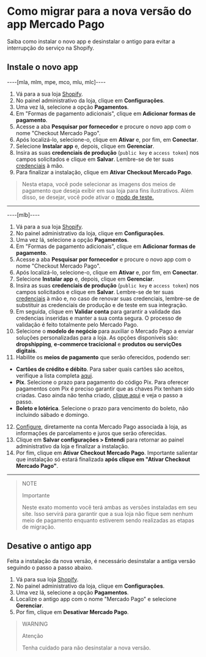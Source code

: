 # Como migrar para a nova versão do app Mercado Pago

Saiba como instalar o novo app e desinstalar o antigo para evitar a interrupção do serviço na Shopify.

## Instale o novo app

----[mla, mlm, mpe, mco, mlu, mlc]----
1. Vá para a sua loja [Shopify](https://accounts.shopify.com/store-login).
2. No painel administrativo da loja, clique em **Configurações**.
3. Uma vez lá, selecione a opção **Pagamentos**. 
4. Em "Formas de pagamento adicionais", clique em **Adicionar formas de pagamento**.
5. Acesse a aba **Pesquisar por fornecedor** e procure o novo app com o nome "Checkout Mercado Pago".
6. Após localizá-lo, selecione-o, clique em **Ativar** e, por fim, em **Conectar**.
7. Selecione **Instalar app** e, depois, clique em **Gerenciar**.
8. Insira as suas **credenciais de produção** (`public key` e `access token`) nos campos solicitados e clique em **Salvar**. Lembre-se de ter suas [credenciais](/developers/pt/docs/shopify/additional-content/credentials) à mão.
9. Para finalizar a instalação, clique em **Ativar Checkout Mercado Pago**.

> Nesta etapa, você pode selecionar as imagens dos meios de pagamento que deseja exibir em sua loja para fins ilustrativos. Além disso, se desejar, você pode ativar o [modo de teste.](/developers/pt/docs/shopify/sales-processing/integration-test)

------------
----[mlb]----
1. Vá para a sua loja [Shopify](https://accounts.shopify.com/store-login).
2. No painel administrativo da loja, clique em **Configurações**.
3. Uma vez lá, selecione a opção **Pagamentos**. 
4. Em "Formas de pagamento adicionais", clique em **Adicionar formas de pagamento**.
5. Acesse a aba **Pesquisar por fornecedor** e procure o novo app com o nome "Checkout Mercado Pago".
6. Após localizá-lo, selecione-o, clique em **Ativar** e, por fim, em **Conectar**.
7. Selecione **Instalar app** e, depois, clique em **Gerenciar**.
8. Insira as suas **credenciais de produção** (`public key` e `access token`) nos campos solicitados e clique em **Salvar**. Lembre-se de ter suas [credenciais](/developers/pt/docs/shopify/additional-content/credentials) à mão e, no caso de renovar suas credenciais, lembre-se de substituir as credenciais de produção e de teste em sua integração.
9. Em seguida, clique em **Validar conta** para garantir a validade das credencias inseridas e manter a sua conta segura. O processo de validação é feito totalmente pelo Mercado Pago.
10. Selecione o **modelo de negócio** para auxiliar o Mercado Pago a enviar soluções personalizadas para a loja. As opções disponíveis são: **dropshipping**, **e-commerce tracicional** e **produtos ou serviçOes digitais**.
11. Habilite os **meios de pagamento** que serão oferecidos, podendo ser:

 - **Cartões de crédito e débito**. Para saber quais cartões são aceitos, verifique a lista completa [aqui](/developers/pt/docs/sales-processing/payment-methods).
 - **Pix**. Selecione o prazo para pagamento do código Pix. Para oferecer pagamentos com Pix é preciso garantir que as chaves Pix tenham sido criadas. Caso ainda não tenha criado, [clique aqui](https://www.youtube.com/watch?v=60tApKYVnkA) e veja o passo a passo.
 - **Boleto e lotérica**. Selecione o prazo para vencimento do boleto, não incluindo sábado e domingo.

12. [Configure](https://www.mercadopago.com.br/costs-section#from-section=menu), diretamente na conta Mercado Pago associada à loja, as informações de parcelamento e juros que serão oferecidas.
13. Clique em **Salvar configurações > Entendi** para retornar ao painel administrativo da loja e finalizar a instalação.
14. Por fim, clique em **Ativar Checkout Mercado Pago**. Importante salientar que instalação só estará finalizada **após clique em "Ativar Checkout Mercado Pago"**.

------------

> NOTE
>
> Importante
>
> Neste exato momento você terá ambas as versões instaladas em seu site. Isso servirá para garantir que a sua loja não fique sem nenhum meio de pagamento enquanto estiverem sendo realizadas as etapas de migração. 

## Desative o antigo app

Feita a instalação da nova versão, é necessário desinstalar a antiga versão seguindo o passo a passo abaixo.

1. Vá para sua loja [Shopify](https://accounts.shopify.com/store-login).
2. No painel administrativo da loja, clique em **Configurações**.
3. Uma vez lá, selecione a opção **Pagamentos**. 
4. Localize o antigo app com o nome "Mercado Pago" e selecione **Gerenciar**.
5. Por fim, clique em **Desativar Mercado Pago**.

> WARNING
>
> Atenção
>
> Tenha cuidado para não desinstalar a nova versão.